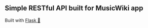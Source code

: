## Simple RESTful API built for MusicWiki app

Built with [Flask 💙](https://github.com/pallets/flask "Flask repo")
